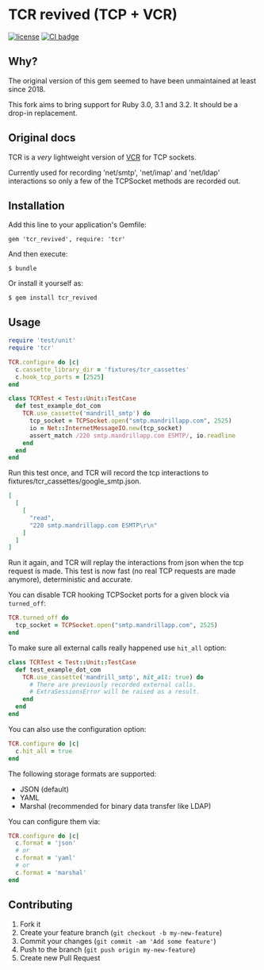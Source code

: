# TCR revived (TCP + VCR)

[![license](https://img.shields.io/badge/License-MIT-purple.svg)](LICENSE)
[![CI badge](https://github.com/Verseth/tcr_revived/actions/workflows/ci_ruby.yml/badge.svg)](https://github.com/Verseth/tcr_revived/actions/workflows/ci_ruby.yml)

## Why?

The original version of this gem seemed to have been unmaintained at least since 2018.

This fork aims to bring support for Ruby 3.0, 3.1 and 3.2. It should be a drop-in replacement.

## Original docs

TCR is a *very* lightweight version of [VCR](https://github.com/vcr/vcr) for TCP sockets.

Currently used for recording 'net/smtp', 'net/imap' and 'net/ldap' interactions so only a few of the TCPSocket methods are recorded out.

## Installation

Add this line to your application's Gemfile:

    gem 'tcr_revived', require: 'tcr'

And then execute:

    $ bundle

Or install it yourself as:

    $ gem install tcr_revived

## Usage

```ruby
require 'test/unit'
require 'tcr'

TCR.configure do |c|
  c.cassette_library_dir = 'fixtures/tcr_cassettes'
  c.hook_tcp_ports = [2525]
end

class TCRTest < Test::Unit::TestCase
  def test_example_dot_com
    TCR.use_cassette('mandrill_smtp') do
      tcp_socket = TCPSocket.open("smtp.mandrillapp.com", 2525)
      io = Net::InternetMessageIO.new(tcp_socket)
      assert_match /220 smtp.mandrillapp.com ESMTP/, io.readline
    end
  end
end
```

Run this test once, and TCR will record the tcp interactions to fixtures/tcr_cassettes/google_smtp.json.

```json
[
  [
    [
      "read",
      "220 smtp.mandrillapp.com ESMTP\r\n"
    ]
  ]
]
```

Run it again, and TCR will replay the interactions from json when the tcp request is made. This test is now fast (no real TCP requests are made anymore), deterministic and accurate.

You can disable TCR hooking TCPSocket ports for a given block via `turned_off`:

```ruby
TCR.turned_off do
  tcp_socket = TCPSocket.open("smtp.mandrillapp.com", 2525)
end
```

To make sure all external calls really happened use `hit_all` option:

```ruby
class TCRTest < Test::Unit::TestCase
  def test_example_dot_com
    TCR.use_cassette('mandrill_smtp', hit_all: true) do
      # There are previously recorded external calls.
      # ExtraSessionsError will be raised as a result.
    end
  end
end
```

You can also use the configuration option:

```ruby
TCR.configure do |c|
  c.hit_all = true
end
```

The following storage formats are supported:

- JSON (default)
- YAML
- Marshal (recommended for binary data transfer like LDAP)

You can configure them via:

```ruby
TCR.configure do |c|
  c.format = 'json'
  # or
  c.format = 'yaml'
  # or
  c.format = 'marshal'
end
```


## Contributing

1. Fork it
2. Create your feature branch (`git checkout -b my-new-feature`)
3. Commit your changes (`git commit -am 'Add some feature'`)
4. Push to the branch (`git push origin my-new-feature`)
5. Create new Pull Request
